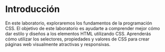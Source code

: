 # Introducción

En este laboratorio, exploraremos los fundamentos de la programación CSS. El objetivo de este laboratorio es ayudarte a comprender mejor cómo dar estilo y diseños a los elementos HTML utilizando CSS. Aprenderás cómo utilizar los selectores, propiedades y valores de CSS para crear páginas web visualmente atractivas y responsivas.
